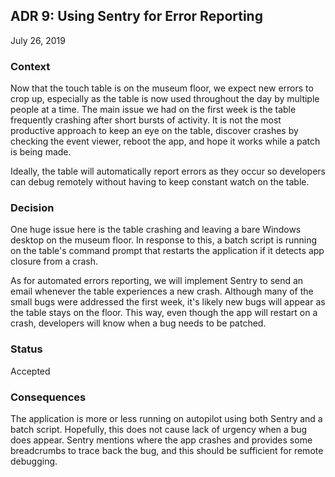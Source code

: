 ## ADR 9: Using Sentry for Error Reporting
July 26, 2019

### Context
Now that the touch table is on the museum floor, we expect new errors to crop up, especially as the table is now used throughout the day by multiple people at a time. The main issue we had on the first week is the table frequently crashing after short bursts of activity. It is not the most productive approach to keep an eye on the table, discover crashes by checking the event viewer, reboot the app, and hope it works while a patch is being made.

Ideally, the table will automatically report errors as they occur so developers can debug remotely without having to keep constant watch on the table.

### Decision
One huge issue here is the table crashing and leaving a bare Windows desktop on the museum floor. In response to this, a batch script is running on the table's command prompt that restarts the application if it detects app closure from a crash.

As for automated errors reporting, we will implement Sentry to send an email whenever the table experiences a new crash. Although many of the small bugs were addressed the first week, it's likely new bugs will appear as the table stays on the floor. This way, even though the app will restart on a crash, developers will know when a bug needs to be patched.

### Status
Accepted

### Consequences
The application is more or less running on autopilot using both Sentry and a batch script. Hopefully, this does not cause lack of urgency when a bug does appear. Sentry mentions where the app crashes and provides some breadcrumbs to trace back the bug, and this should be sufficient for remote debugging.
